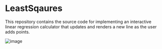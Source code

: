 # LeastSqaures
This repository contains the source code for implementing an interactive linear regression calculator that updates and renders a new line as the user adds points.

![image](https://github.com/SatvikSrinivas/LeastSqaures/assets/86940601/c1aa0048-349c-4662-95de-e5d950ced749)
